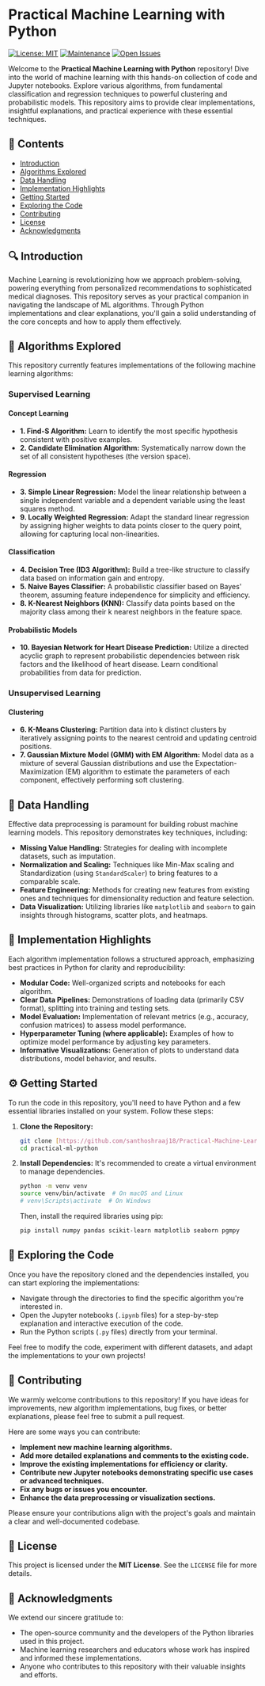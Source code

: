 # Practical Machine Learning with Python

[![License: MIT](https://img.shields.io/badge/License-MIT-yellow.svg)](https://opensource.org/licenses/MIT)
[![Maintenance](https://img.shields.io/badge/Maintained%3F-yes-green.svg)](https://github.com/santhoshraaj18/Practical-Machine-Learning-with-Python/graphs/commit-activity)
[![Open Issues](https://img.shields.io/github/issues/santhoshraaj18/Practical-Machine-Learning-with-Python)](https://github.com/santhoshraaj18/Practical-Machine-Learning-with-Python/issues)

Welcome to the **Practical Machine Learning with Python** repository! Dive into the world of machine learning with this hands-on collection of code and Jupyter notebooks. Explore various algorithms, from fundamental classification and regression techniques to powerful clustering and probabilistic models. This repository aims to provide clear implementations, insightful explanations, and practical experience with these essential techniques.

## 📌 **Contents**

- [Introduction](#introduction)
- [Algorithms Explored](#algorithms-explored)
- [Data Handling](#data-handling)
- [Implementation Highlights](#implementation-highlights)
- [Getting Started](#getting-started)
- [Exploring the Code](#exploring-the-code)
- [Contributing](#contributing)
- [License](#license)
- [Acknowledgments](#acknowledgments)

## 🔍 **Introduction**

Machine Learning is revolutionizing how we approach problem-solving, powering everything from personalized recommendations to sophisticated medical diagnoses. This repository serves as your practical companion in navigating the landscape of ML algorithms. Through Python implementations and clear explanations, you'll gain a solid understanding of the core concepts and how to apply them effectively.

## 🚀 **Algorithms Explored**

This repository currently features implementations of the following machine learning algorithms:

### **Supervised Learning**

#### **Concept Learning**
- **1. Find-S Algorithm:** Learn to identify the most specific hypothesis consistent with positive examples.
- **2. Candidate Elimination Algorithm:** Systematically narrow down the set of all consistent hypotheses (the version space).

#### **Regression**
- **3. Simple Linear Regression:** Model the linear relationship between a single independent variable and a dependent variable using the least squares method.
- **9. Locally Weighted Regression:** Adapt the standard linear regression by assigning higher weights to data points closer to the query point, allowing for capturing local non-linearities.

#### **Classification**
- **4. Decision Tree (ID3 Algorithm):** Build a tree-like structure to classify data based on information gain and entropy.
- **5. Naive Bayes Classifier:** A probabilistic classifier based on Bayes' theorem, assuming feature independence for simplicity and efficiency.
- **8. K-Nearest Neighbors (KNN):** Classify data points based on the majority class among their k nearest neighbors in the feature space.

#### **Probabilistic Models**
- **10. Bayesian Network for Heart Disease Prediction:** Utilize a directed acyclic graph to represent probabilistic dependencies between risk factors and the likelihood of heart disease. Learn conditional probabilities from data for prediction.

### **Unsupervised Learning**

#### **Clustering**
- **6. K-Means Clustering:** Partition data into k distinct clusters by iteratively assigning points to the nearest centroid and updating centroid positions.
- **7. Gaussian Mixture Model (GMM) with EM Algorithm:** Model data as a mixture of several Gaussian distributions and use the Expectation-Maximization (EM) algorithm to estimate the parameters of each component, effectively performing soft clustering.

## 🔧 **Data Handling**

Effective data preprocessing is paramount for building robust machine learning models. This repository demonstrates key techniques, including:

- **Missing Value Handling:** Strategies for dealing with incomplete datasets, such as imputation.
- **Normalization and Scaling:** Techniques like Min-Max scaling and Standardization (using `StandardScaler`) to bring features to a comparable scale.
- **Feature Engineering:** Methods for creating new features from existing ones and techniques for dimensionality reduction and feature selection.
- **Data Visualization:** Utilizing libraries like `matplotlib` and `seaborn` to gain insights through histograms, scatter plots, and heatmaps.

## 🔬 **Implementation Highlights**

Each algorithm implementation follows a structured approach, emphasizing best practices in Python for clarity and reproducibility:

- **Modular Code:** Well-organized scripts and notebooks for each algorithm.
- **Clear Data Pipelines:** Demonstrations of loading data (primarily CSV format), splitting into training and testing sets.
- **Model Evaluation:** Implementation of relevant metrics (e.g., accuracy, confusion matrices) to assess model performance.
- **Hyperparameter Tuning (where applicable):** Examples of how to optimize model performance by adjusting key parameters.
- **Informative Visualizations:** Generation of plots to understand data distributions, model behavior, and results.

## ⚙️ **Getting Started**

To run the code in this repository, you'll need to have Python and a few essential libraries installed on your system. Follow these steps:

1.  **Clone the Repository:**
    ```bash
    git clone [https://github.com/santhoshraaj18/Practical-Machine-Learning-with-Python.git](https://github.com/santhoshraaj18/Practical-Machine-Learning-with-Python.git)
    cd practical-ml-python
    ```

2.  **Install Dependencies:**
    It's recommended to create a virtual environment to manage dependencies.
    ```bash
    python -m venv venv
    source venv/bin/activate  # On macOS and Linux
    # venv\Scripts\activate  # On Windows
    ```
    Then, install the required libraries using pip:
    ```bash
    pip install numpy pandas scikit-learn matplotlib seaborn pgmpy
    ```

## 🚀 **Exploring the Code**

Once you have the repository cloned and the dependencies installed, you can start exploring the implementations:

- Navigate through the directories to find the specific algorithm you're interested in.
- Open the Jupyter notebooks (`.ipynb` files) for a step-by-step explanation and interactive execution of the code.
- Run the Python scripts (`.py` files) directly from your terminal.

Feel free to modify the code, experiment with different datasets, and adapt the implementations to your own projects!

## 🤝 **Contributing**

We warmly welcome contributions to this repository! If you have ideas for improvements, new algorithm implementations, bug fixes, or better explanations, please feel free to submit a pull request.

Here are some ways you can contribute:

- **Implement new machine learning algorithms.**
- **Add more detailed explanations and comments to the existing code.**
- **Improve the existing implementations for efficiency or clarity.**
- **Contribute new Jupyter notebooks demonstrating specific use cases or advanced techniques.**
- **Fix any bugs or issues you encounter.**
- **Enhance the data preprocessing or visualization sections.**

Please ensure your contributions align with the project's goals and maintain a clear and well-documented codebase.

## 📜 **License**

This project is licensed under the **MIT License**. See the `LICENSE` file for more details.

## 🙏 **Acknowledgments**

We extend our sincere gratitude to:

- The open-source community and the developers of the Python libraries used in this project.
- Machine learning researchers and educators whose work has inspired and informed these implementations.
- Anyone who contributes to this repository with their valuable insights and efforts.
